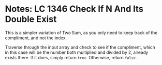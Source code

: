 # Notes: LC 1346 Check If N And Its Double Exist

This is a simpler variation of Two Sum, as you only need to keep track of the compliment,
and not the index.

Traverse through the input array and check to see if the compliment, which in this
case will be the number both multiplied and divided by 2, already exists there.
If it does, simply return `true`. Otherwise, return `false`.

